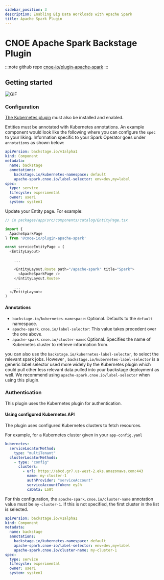 ```yaml
---
sidebar_position: 3
description: Enabling Big Data Workloads with Apache Spark
title: Apache Spark Plugin
---
```

# CNOE Apache Spark Backstage Plugin
:::note github repo
[cnoe-io/plugin-apache-spark](https://github.com/cnoe-io/plugin-apache-spark)
:::

## Getting started

![GIF](../images/spark.gif)


### Configuration

[The Kubernetes plugin](https://backstage.io/docs/features/kubernetes/) must also be installed and enabled.  

Entities must be annotated with Kubernetes annotations. An example component
would look like the following where you can configure the `spec` to your
liking. Information specific to your Spark Operator goes under `annotations` as
shown below:

```yaml
apiVersion: backstage.io/v1alpha1
kind: Component
metadata:
  name: backstage
  annotations:
    backstage.io/kubernetes-namespace: default
    apache-spark.cnoe.io/label-selector: env=dev,my=label
spec:
  type: service
  lifecycle: experimental
  owner: user1
  system: system1
```

Update your Entity page. For example:
```typescript
// in packages/app/src/components/catalog/EntityPage.tsx

import {
  ApacheSparkPage
} from '@cnoe-io/plugin-apache-spark'

const serviceEntityPage = (
  <EntityLayout>

    ...

    <EntityLayout.Route path="/apache-spark" title="Spark">
      <ApacheSparkPage />
    </EntityLayout.Route>

    ...
  </EntityLayout>
)

```

#### Annotations
- `backstage.io/kubernetes-namespace`: Optional. Defaults to the `default` namespace.
- `apache-spark.cnoe.io/label-selector`: This value takes precedent over the one above.
- `apache-spark.cnoe.io/cluster-name`: Optional. Specifies the name of Kubernetes cluster to retrieve information from.

you can also use the `backstage.io/kubernetes-label-selector`, to select the
relevant spark jobs. However , `backstage.io/kubernetes-label-selector` is a
generic label selector used more widely by the Kubernetes plugin which could
pull other less relevant data pulled into your backstage deployment as well. We
recommend using `apache-spark.cnoe.io/label-selector` when using this plugin.

### Authentication

This plugin uses the Kubernetes plugin for authentication. 

#### Using configured Kubernetes API

The plugin uses configured Kubernetes clusters to fetch resources.

For example, for a Kubernetes cluster given in your `app-config.yaml`

```yaml
kubernetes:
  serviceLocatorMethod:
    type: "multiTenant"
  clusterLocatorMethods:
    - type: "config"
      clusters:
        - url: https://abcd.gr7.us-west-2.eks.amazonaws.com:443
          name: my-cluster-1
          authProvider: "serviceAccount"
          serviceAccountToken: eyJh
          caData: LS0t
```

For this configuration, the `apache-spark.cnoe.io/cluster-name` annotation value must be `my-cluster-1`. If this is not specified, the first cluster in the list is selected.

```yaml
apiVersion: backstage.io/v1alpha1
kind: Component
metadata:
  name: backstage
  annotations:
    backstage.io/kubernetes-namespace: default
    apache-spark.cnoe-io/label-selector: env=dev,my=label
    apache-spark.cnoe.io/cluster-name: my-cluster-1
spec:
  type: service
  lifecycle: experimental
  owner: user1
  system: system1
```
